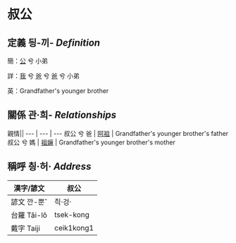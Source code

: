 # 叔公
## 定義 딍-끼- _Definition_
簡：[公](member8.md) 兮 小弟

詳：[我](member1.md) 兮 [爸](member2.md) 兮 [爸](member8.md) 兮 小弟

英：Grandfather's younger brother

## 關係 관·희- _Relationships_

親情||
--- | --- | --- 
叔公 兮 爸 | [阿祖](member29.md) | Grandfather's younger brother's father
叔公 兮 媽 | [祖嫲](member30.md) | Grandfather's younger brother's mother


## 稱呼 칑·허· _Address_

漢字/諺文 | 叔公
--- | ---
諺文 깐-뿐ˆ | 즥·겅·
台羅 Tâi-lô | tsek-kong
戴字 Taiji | ceik1kong1



